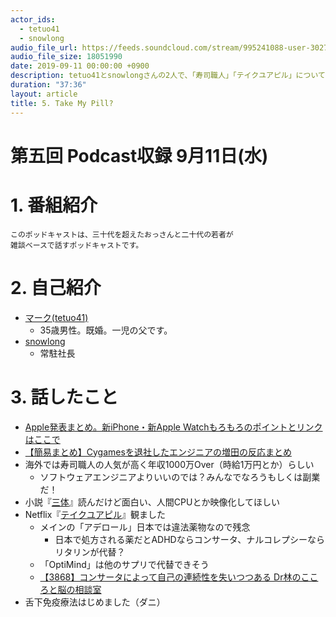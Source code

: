 ```yaml
---
actor_ids:
  - tetuo41
  - snowlong
audio_file_url: https://feeds.soundcloud.com/stream/995241088-user-302747142-yarukinai-5-2019-09-11.mp3
audio_file_size: 18051990
date: 2019-09-11 00:00:00 +0900
description: tetuo41とsnowlongさんの2人で、「寿司職人」「テイクユアピル」について話しました。
duration: "37:36"
layout: article
title: 5. Take My Pill?
---
```


# 第五回 Podcast収録 9月11日(水)

# 1. 番組紹介
    このポッドキャストは、三十代を超えたおっさんと二十代の若者が
    雑談ベースで話すポッドキャストです。

# 2. 自己紹介
- [マーク(tetuo41)](https://twitter.com/tetuo41)
    - 35歳男性。既婚。一児の父です。
- [snowlong](https://twitter.com/_snowlong)
    - 常駐社長

# 3. 話したこと
- [Apple発表まとめ。新iPhone・新Apple Watchもろもろのポイントとリンクはここで](https://www.gizmodo.jp/2019/09/apple-special-event-outline.html)
- [【簡易まとめ】Cygamesを退社したエンジニアの増田の反応まとめ](https://togetter.com/li/1401880)
- 海外では寿司職人の人気が高く年収1000万Over（時給1万円とか）らしい
    - ソフトウェアエンジニアよりいいのでは？みんなでなろうもしくは副業だ！
- 小説『[三体](https://www.amazon.co.jp/dp/B07TS9XTSD/)』読んだけど面白い、人間CPUとか映像化してほしい
- Netflix『[テイクユアピル](https://www.netflix.com/title/80117831)』観ました
    - メインの「アデロール」日本では違法薬物なので残念
        - 日本で処方される薬だとADHDならコンサータ、ナルコレプシーならリタリンが代替？
    - 「OptiMind」は他のサプリで代替できそう
    - [【3868】コンサータによって自己の連続性を失いつつある  Dr林のこころと脳の相談室](http://kokoro.squares.net/?p=7763)
- 舌下免疫療法はじめました（ダニ）
